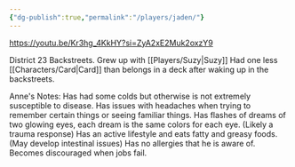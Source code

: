 ```yaml
---
{"dg-publish":true,"permalink":"/players/jaden/"}
---
```


https://youtu.be/Kr3hg_4KkHY?si=ZyA2xE2Muk2oxzY9

District 23 Backstreets. Grew up with [[Players/Suzy\|Suzy]]
Had one less [[Characters/Card\|Card]] than belongs in a deck after waking up in the backstreets. 


Anne's Notes:
Has had some colds but otherwise is not extremely susceptible to disease.
Has issues with headaches when trying to remember certain things or seeing familiar things. Has flashes of dreams of two glowing eyes, each dream is the same colors for each eye. (Likely a trauma response)
Has an active lifestyle and eats fatty and greasy foods. (May develop intestinal issues)
Has no allergies that he is aware of.
Becomes discouraged when jobs fail.

